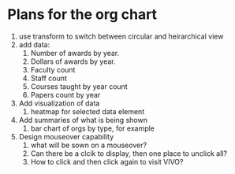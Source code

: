 # Plans for the org chart

1. use transform to switch between circular and heirarchical view
1. add data:
    1. Number of awards by year.
	1. Dollars of awards by year.
	1. Faculty count
	1. Staff count
	1. Courses taught by year count
	1. Papers count by year
1. Add visualization of data
    1. heatmap for selected data element
1. Add summaries of what is being shown
    1. bar chart of orgs by type, for example
1. Design mouseover capability
    1. what will be sown on a mouseover?
	1. Can there be a clcik to display, then one place to unclick all?
	1. How to click and then click again to visit VIVO?
